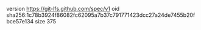 version https://git-lfs.github.com/spec/v1
oid sha256:1c78b3924f86082fc62095a7b37c791771423dcc27a24de7455b20fbce57e134
size 375
